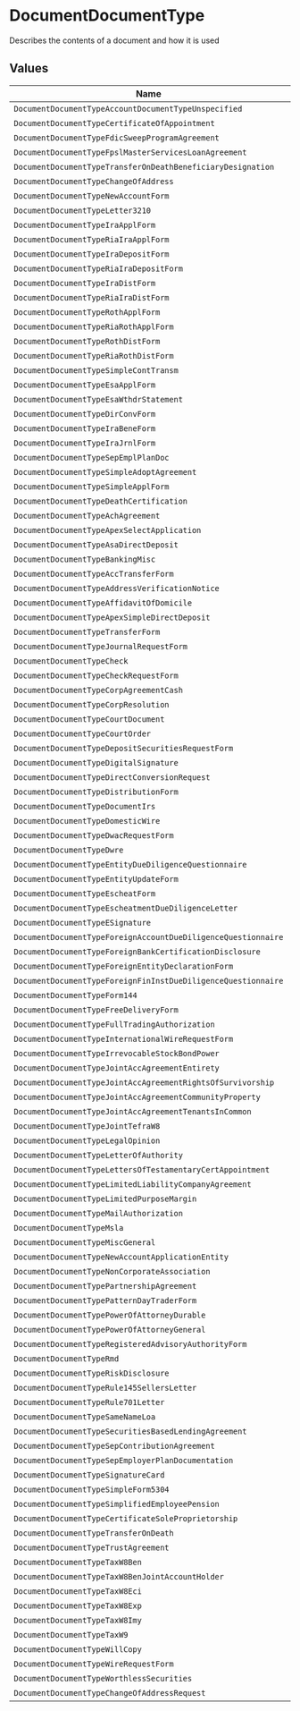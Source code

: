 # DocumentDocumentType

Describes the contents of a document and how it is used


## Values

| Name                                                          | Value                                                         |
| ------------------------------------------------------------- | ------------------------------------------------------------- |
| `DocumentDocumentTypeAccountDocumentTypeUnspecified`          | ACCOUNT_DOCUMENT_TYPE_UNSPECIFIED                             |
| `DocumentDocumentTypeCertificateOfAppointment`                | CERTIFICATE_OF_APPOINTMENT                                    |
| `DocumentDocumentTypeFdicSweepProgramAgreement`               | FDIC_SWEEP_PROGRAM_AGREEMENT                                  |
| `DocumentDocumentTypeFpslMasterServicesLoanAgreement`         | FPSL_MASTER_SERVICES_LOAN_AGREEMENT                           |
| `DocumentDocumentTypeTransferOnDeathBeneficiaryDesignation`   | TRANSFER_ON_DEATH_BENEFICIARY_DESIGNATION                     |
| `DocumentDocumentTypeChangeOfAddress`                         | CHANGE_OF_ADDRESS                                             |
| `DocumentDocumentTypeNewAccountForm`                          | NEW_ACCOUNT_FORM                                              |
| `DocumentDocumentTypeLetter3210`                              | LETTER_3210                                                   |
| `DocumentDocumentTypeIraApplForm`                             | IRA_APPL_FORM                                                 |
| `DocumentDocumentTypeRiaIraApplForm`                          | RIA_IRA_APPL_FORM                                             |
| `DocumentDocumentTypeIraDepositForm`                          | IRA_DEPOSIT_FORM                                              |
| `DocumentDocumentTypeRiaIraDepositForm`                       | RIA_IRA_DEPOSIT_FORM                                          |
| `DocumentDocumentTypeIraDistForm`                             | IRA_DIST_FORM                                                 |
| `DocumentDocumentTypeRiaIraDistForm`                          | RIA_IRA_DIST_FORM                                             |
| `DocumentDocumentTypeRothApplForm`                            | ROTH_APPL_FORM                                                |
| `DocumentDocumentTypeRiaRothApplForm`                         | RIA_ROTH_APPL_FORM                                            |
| `DocumentDocumentTypeRothDistForm`                            | ROTH_DIST_FORM                                                |
| `DocumentDocumentTypeRiaRothDistForm`                         | RIA_ROTH_DIST_FORM                                            |
| `DocumentDocumentTypeSimpleContTransm`                        | SIMPLE_CONT_TRANSM                                            |
| `DocumentDocumentTypeEsaApplForm`                             | ESA_APPL_FORM                                                 |
| `DocumentDocumentTypeEsaWthdrStatement`                       | ESA_WTHDR_STATEMENT                                           |
| `DocumentDocumentTypeDirConvForm`                             | DIR_CONV_FORM                                                 |
| `DocumentDocumentTypeIraBeneForm`                             | IRA_BENE_FORM                                                 |
| `DocumentDocumentTypeIraJrnlForm`                             | IRA_JRNL_FORM                                                 |
| `DocumentDocumentTypeSepEmplPlanDoc`                          | SEP_EMPL_PLAN_DOC                                             |
| `DocumentDocumentTypeSimpleAdoptAgreement`                    | SIMPLE_ADOPT_AGREEMENT                                        |
| `DocumentDocumentTypeSimpleApplForm`                          | SIMPLE_APPL_FORM                                              |
| `DocumentDocumentTypeDeathCertification`                      | DEATH_CERTIFICATION                                           |
| `DocumentDocumentTypeAchAgreement`                            | ACH_AGREEMENT                                                 |
| `DocumentDocumentTypeApexSelectApplication`                   | APEX_SELECT_APPLICATION                                       |
| `DocumentDocumentTypeAsaDirectDeposit`                        | ASA_DIRECT_DEPOSIT                                            |
| `DocumentDocumentTypeBankingMisc`                             | BANKING_MISC                                                  |
| `DocumentDocumentTypeAccTransferForm`                         | ACC_TRANSFER_FORM                                             |
| `DocumentDocumentTypeAddressVerificationNotice`               | ADDRESS_VERIFICATION_NOTICE                                   |
| `DocumentDocumentTypeAffidavitOfDomicile`                     | AFFIDAVIT_OF_DOMICILE                                         |
| `DocumentDocumentTypeApexSimpleDirectDeposit`                 | APEX_SIMPLE_DIRECT_DEPOSIT                                    |
| `DocumentDocumentTypeTransferForm`                            | TRANSFER_FORM                                                 |
| `DocumentDocumentTypeJournalRequestForm`                      | JOURNAL_REQUEST_FORM                                          |
| `DocumentDocumentTypeCheck`                                   | CHECK                                                         |
| `DocumentDocumentTypeCheckRequestForm`                        | CHECK_REQUEST_FORM                                            |
| `DocumentDocumentTypeCorpAgreementCash`                       | CORP_AGREEMENT_CASH                                           |
| `DocumentDocumentTypeCorpResolution`                          | CORP_RESOLUTION                                               |
| `DocumentDocumentTypeCourtDocument`                           | COURT_DOCUMENT                                                |
| `DocumentDocumentTypeCourtOrder`                              | COURT_ORDER                                                   |
| `DocumentDocumentTypeDepositSecuritiesRequestForm`            | DEPOSIT_SECURITIES_REQUEST_FORM                               |
| `DocumentDocumentTypeDigitalSignature`                        | DIGITAL_SIGNATURE                                             |
| `DocumentDocumentTypeDirectConversionRequest`                 | DIRECT_CONVERSION_REQUEST                                     |
| `DocumentDocumentTypeDistributionForm`                        | DISTRIBUTION_FORM                                             |
| `DocumentDocumentTypeDocumentIrs`                             | DOCUMENT_IRS                                                  |
| `DocumentDocumentTypeDomesticWire`                            | DOMESTIC_WIRE                                                 |
| `DocumentDocumentTypeDwacRequestForm`                         | DWAC_REQUEST_FORM                                             |
| `DocumentDocumentTypeDwre`                                    | DWRE                                                          |
| `DocumentDocumentTypeEntityDueDiligenceQuestionnaire`         | ENTITY_DUE_DILIGENCE_QUESTIONNAIRE                            |
| `DocumentDocumentTypeEntityUpdateForm`                        | ENTITY_UPDATE_FORM                                            |
| `DocumentDocumentTypeEscheatForm`                             | ESCHEAT_FORM                                                  |
| `DocumentDocumentTypeEscheatmentDueDiligenceLetter`           | ESCHEATMENT_DUE_DILIGENCE_LETTER                              |
| `DocumentDocumentTypeESignature`                              | E_SIGNATURE                                                   |
| `DocumentDocumentTypeForeignAccountDueDiligenceQuestionnaire` | FOREIGN_ACCOUNT_DUE_DILIGENCE_QUESTIONNAIRE                   |
| `DocumentDocumentTypeForeignBankCertificationDisclosure`      | FOREIGN_BANK_CERTIFICATION_DISCLOSURE                         |
| `DocumentDocumentTypeForeignEntityDeclarationForm`            | FOREIGN_ENTITY_DECLARATION_FORM                               |
| `DocumentDocumentTypeForeignFinInstDueDiligenceQuestionnaire` | FOREIGN_FIN_INST_DUE_DILIGENCE_QUESTIONNAIRE                  |
| `DocumentDocumentTypeForm144`                                 | FORM_144                                                      |
| `DocumentDocumentTypeFreeDeliveryForm`                        | FREE_DELIVERY_FORM                                            |
| `DocumentDocumentTypeFullTradingAuthorization`                | FULL_TRADING_AUTHORIZATION                                    |
| `DocumentDocumentTypeInternationalWireRequestForm`            | INTERNATIONAL_WIRE_REQUEST_FORM                               |
| `DocumentDocumentTypeIrrevocableStockBondPower`               | IRREVOCABLE_STOCK_BOND_POWER                                  |
| `DocumentDocumentTypeJointAccAgreementEntirety`               | JOINT_ACC_AGREEMENT_ENTIRETY                                  |
| `DocumentDocumentTypeJointAccAgreementRightsOfSurvivorship`   | JOINT_ACC_AGREEMENT_RIGHTS_OF_SURVIVORSHIP                    |
| `DocumentDocumentTypeJointAccAgreementCommunityProperty`      | JOINT_ACC_AGREEMENT_COMMUNITY_PROPERTY                        |
| `DocumentDocumentTypeJointAccAgreementTenantsInCommon`        | JOINT_ACC_AGREEMENT_TENANTS_IN_COMMON                         |
| `DocumentDocumentTypeJointTefraW8`                            | JOINT_TEFRA_W8                                                |
| `DocumentDocumentTypeLegalOpinion`                            | LEGAL_OPINION                                                 |
| `DocumentDocumentTypeLetterOfAuthority`                       | LETTER_OF_AUTHORITY                                           |
| `DocumentDocumentTypeLettersOfTestamentaryCertAppointment`    | LETTERS_OF_TESTAMENTARY_CERT_APPOINTMENT                      |
| `DocumentDocumentTypeLimitedLiabilityCompanyAgreement`        | LIMITED_LIABILITY_COMPANY_AGREEMENT                           |
| `DocumentDocumentTypeLimitedPurposeMargin`                    | LIMITED_PURPOSE_MARGIN                                        |
| `DocumentDocumentTypeMailAuthorization`                       | MAIL_AUTHORIZATION                                            |
| `DocumentDocumentTypeMsla`                                    | MSLA                                                          |
| `DocumentDocumentTypeMiscGeneral`                             | MISC_GENERAL                                                  |
| `DocumentDocumentTypeNewAccountApplicationEntity`             | NEW_ACCOUNT_APPLICATION_ENTITY                                |
| `DocumentDocumentTypeNonCorporateAssociation`                 | NON_CORPORATE_ASSOCIATION                                     |
| `DocumentDocumentTypePartnershipAgreement`                    | PARTNERSHIP_AGREEMENT                                         |
| `DocumentDocumentTypePatternDayTraderForm`                    | PATTERN_DAY_TRADER_FORM                                       |
| `DocumentDocumentTypePowerOfAttorneyDurable`                  | POWER_OF_ATTORNEY_DURABLE                                     |
| `DocumentDocumentTypePowerOfAttorneyGeneral`                  | POWER_OF_ATTORNEY_GENERAL                                     |
| `DocumentDocumentTypeRegisteredAdvisoryAuthorityForm`         | REGISTERED_ADVISORY_AUTHORITY_FORM                            |
| `DocumentDocumentTypeRmd`                                     | RMD                                                           |
| `DocumentDocumentTypeRiskDisclosure`                          | RISK_DISCLOSURE                                               |
| `DocumentDocumentTypeRule145SellersLetter`                    | RULE_145_SELLERS_LETTER                                       |
| `DocumentDocumentTypeRule701Letter`                           | RULE_701_LETTER                                               |
| `DocumentDocumentTypeSameNameLoa`                             | SAME_NAME_LOA                                                 |
| `DocumentDocumentTypeSecuritiesBasedLendingAgreement`         | SECURITIES_BASED_LENDING_AGREEMENT                            |
| `DocumentDocumentTypeSepContributionAgreement`                | SEP_CONTRIBUTION_AGREEMENT                                    |
| `DocumentDocumentTypeSepEmployerPlanDocumentation`            | SEP_EMPLOYER_PLAN_DOCUMENTATION                               |
| `DocumentDocumentTypeSignatureCard`                           | SIGNATURE_CARD                                                |
| `DocumentDocumentTypeSimpleForm5304`                          | SIMPLE_FORM_5304                                              |
| `DocumentDocumentTypeSimplifiedEmployeePension`               | SIMPLIFIED_EMPLOYEE_PENSION                                   |
| `DocumentDocumentTypeCertificateSoleProprietorship`           | CERTIFICATE_SOLE_PROPRIETORSHIP                               |
| `DocumentDocumentTypeTransferOnDeath`                         | TRANSFER_ON_DEATH                                             |
| `DocumentDocumentTypeTrustAgreement`                          | TRUST_AGREEMENT                                               |
| `DocumentDocumentTypeTaxW8Ben`                                | TAX_W8_BEN                                                    |
| `DocumentDocumentTypeTaxW8BenJointAccountHolder`              | TAX_W8_BEN_JOINT_ACCOUNT_HOLDER                               |
| `DocumentDocumentTypeTaxW8Eci`                                | TAX_W8_ECI                                                    |
| `DocumentDocumentTypeTaxW8Exp`                                | TAX_W8_EXP                                                    |
| `DocumentDocumentTypeTaxW8Imy`                                | TAX_W8_IMY                                                    |
| `DocumentDocumentTypeTaxW9`                                   | TAX_W9                                                        |
| `DocumentDocumentTypeWillCopy`                                | WILL_COPY                                                     |
| `DocumentDocumentTypeWireRequestForm`                         | WIRE_REQUEST_FORM                                             |
| `DocumentDocumentTypeWorthlessSecurities`                     | WORTHLESS_SECURITIES                                          |
| `DocumentDocumentTypeChangeOfAddressRequest`                  | CHANGE_OF_ADDRESS_REQUEST                                     |